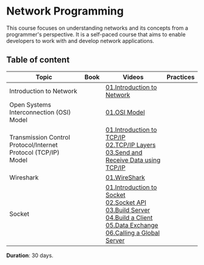 # Network Programming
This course focuses on understanding networks and its concepts from a programmer's perspective. It is a self-paced course that aims to enable developers to work with and develop network applications.



## Table of content 
| Topic | Book | Videos | Practices | 
|-------|--------|------|----------|
|Introduction to Network | |[01.Introduction to Network](https://vimeo.com/1099645336/69e0c91cf1?share=copy) | |
|Open Systems Interconnection (OSI) Model  | |[01.OSI Model](https://vimeo.com/1098168377/c4c36e8170?share=copy) | |
|Transmission Control Protocol/Internet Protocol (TCP/IP) Model| | [01.Introduction to TCP/IP](https://vimeo.com/1101124202/504a90644f?share=copy) <br> [02.TCP/IP Layers](https://vimeo.com/1101124356/ae44e0296d?share=copy) <br> [03.Send and Receive Data using TCP/IP](https://vimeo.com/1101459537/dfdfd684c9?share=copy) |  |
|Wireshark | | [01.WireShark](https://vimeo.com/1101206841/2e2c329125?share=copy) |  |
|Socket | | [01.Introduction to Socket](https://vimeo.com/1099667467/3374650d7f?share=copy) <br>[02.Socket API](https://vimeo.com/1101197356/4e687ff5ab?share=copy) <br>[03.Build Server](https://vimeo.com/1101525400/5305e5a3e2?share=copy)<br>[04.Build a Client](https://vimeo.com/1101517745/cc49d71988?share=copy)<br>[05.Data Exchange](https://vimeo.com/1101517191/006bea88e1?share=copy)<br>[06.Calling a Global Server](https://vimeo.com/1101881773/c4eff1317d?share=copy) | |



**Duration**: 30 days.
